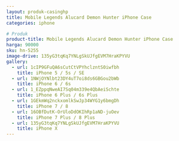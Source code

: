 ```yaml
---
layout: produk-casinghp
title: Mobile Legends Alucard Demon Hunter iPhone Case
categories: iphone

# Produk
product-title: Mobile Legends Alucard Demon Hunter iPhone Case
harga: 90000
sku: hn-5255
image-drive: 135yG3tqKq7YNLgSkUJfgEVM7HraKPYVU
gallery:
  - url: 1cIP9GFuQA6sCutCtVPYhclzntS0iwfbh
    title: iPhone 5 / 5s / SE
  - url: 1NWjOYNlbt23DY4uT7oi8ds6GBGou2bWb
    title: iPhone 6 / 6s
  - url: 1_EZppqNweAI7Sq04m339e4QbAeiSchte
    title: iPhone 6 Plus / 6s Plus
  - url: 1GEkmWq2nckxomlkSwJp34WYG1y6bmgDh
    title: iPhone 7 / 8
  - url: 16OBfDutK-OrUloDdOKIhRp1aND-juOev
    title: iPhone 7 Plus / 8 Plus
  - url: 135yG3tqKq7YNLgSkUJfgEVM7HraKPYVU
    title: iPhone X
---
```

